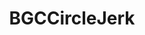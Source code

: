 ---
title: BGCCircleJerk
crosslinks:
- BeautyGuruChatter
- BeautyGuruChat
- BeautyGuruDiscussion
- muacjdiscussion
- BGCCJDiscussion
- muacirclejerk
- MakeupAddiction
- livven
- Nicegirls
- explainlikeIAmA
- JonTron
- OliveMUA
- modnews
- delusionalartists
- AsianBeauty
- youseeingthisshit
- changelog
- Pyongyang
- Purrito
- TheoryOfReddit
---